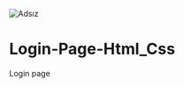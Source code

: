 ![Adsız](https://user-images.githubusercontent.com/61604771/197418747-a61b07f9-fb82-4e25-8597-e1e698755a9b.png)
# Login-Page-Html_Css
 Login page
